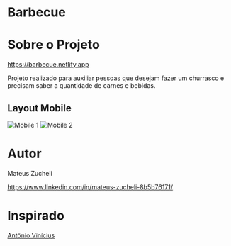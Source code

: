 # Barbecue

# Sobre o Projeto

https://barbecue.netlify.app

Projeto realizado para auxiliar pessoas que desejam fazer um churrasco e precisam saber a quantidade de carnes e bebidas.

## Layout Mobile
![Mobile 1](https://github.com/Zucheli/Barbecue/blob/main/assets/Churrascômetro.png) 
![Mobile 2](https://github.com/Zucheli/Barbecue/blob/main/assets/Churrascômetro2.png)

# Autor
Mateus Zucheli 

https://www.linkedin.com/in/mateus-zucheli-8b5b76171/

# Inspirado 
[Antônio Vinícius](https://github.com/antonvinicius/churrascometro)
